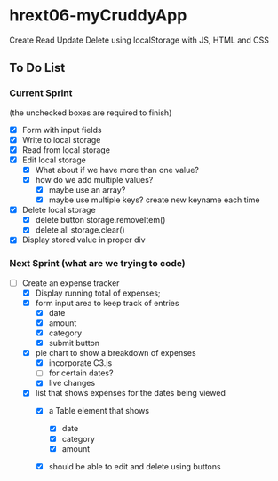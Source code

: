 # hrext06-myCruddyApp
Create Read Update Delete using localStorage with JS, HTML and CSS


## To Do List

### Current Sprint
(the unchecked boxes are required to finish)
- [x] Form with input fields
- [x] Write to local storage
- [x] Read from local storage
- [x] Edit local storage
    - [x] What about if we have more than one value?
    - [x] how do we add multiple values?
        - [x] maybe use an array?
        - [x] maybe use multiple keys? create new keyname each time

- [x] Delete local storage
    - [x] delete button storage.removeItem()
    - [x] delete all storage.clear()
- [x] Display stored value in proper div

### Next Sprint (what are we trying to code)
- [ ] Create an expense tracker
	- [x] Display running total of expenses;
	- [x] form input area to keep track of entries
		- [x] date
		- [x] amount
		- [x] category
		- [x] submit button
	- [x] pie chart to show a breakdown of expenses
		- [x] incorporate C3.js
 		- [ ] for certain dates?
		- [x] live changes
	- [x] list that shows expenses for the dates being viewed
		- [x] a Table element that shows
			- [x] date
			- [x] category
			- [x] amount
		- [x] should be able to edit and delete using buttons

